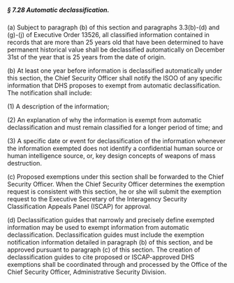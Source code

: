 ##### § 7.28 Automatic declassification. #####

(a) Subject to paragraph (b) of this section and paragraphs 3.3(b)-(d) and (g)-(j) of Executive Order 13526, all classified information contained in records that are more than 25 years old that have been determined to have permanent historical value shall be declassified automatically on December 31st of the year that is 25 years from the date of origin.

(b) At least one year before information is declassified automatically under this section, the Chief Security Officer shall notify the ISOO of any specific information that DHS proposes to exempt from automatic declassification. The notification shall include:

(1) A description of the information;

(2) An explanation of why the information is exempt from automatic declassification and must remain classified for a longer period of time; and

(3) A specific date or event for declassification of the information whenever the information exempted does not identify a confidential human source or human intelligence source, or, key design concepts of weapons of mass destruction.

(c) Proposed exemptions under this section shall be forwarded to the Chief Security Officer. When the Chief Security Officer determines the exemption request is consistent with this section, he or she will submit the exemption request to the Executive Secretary of the Interagency Security Classification Appeals Panel (ISCAP) for approval.

(d) Declassification guides that narrowly and precisely define exempted information may be used to exempt information from automatic declassification. Declassification guides must include the exemption notification information detailed in paragraph (b) of this section, and be approved pursuant to paragraph (c) of this section. The creation of declassification guides to cite proposed or ISCAP-approved DHS exemptions shall be coordinated through and processed by the Office of the Chief Security Officer, Administrative Security Division.